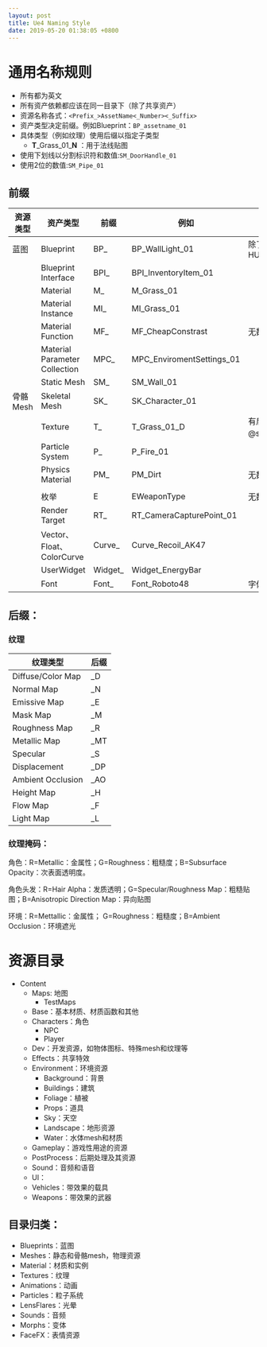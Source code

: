 ```yaml
---
layout: post
title: Ue4 Naming Style
date: 2019-05-20 01:38:05 +0800
---
```


# 通用名称规则

- 所有都为英文
- 所有资产依赖都应该在同一目录下（除了共享资产）
- 资源名称各式：`<Prefix_>AssetName<_Number><_Suffix>`
- 资产类型决定前缀。例如Blueprint：`BP_assetname_01`
- 具体类型（例如纹理）使用后缀以指定子类型
  - **T**_Grass_01\_**N** ：用于法线贴图
- 使用下划线以分割标识符和数值:`SM_DoorHandle_01`
- 使用2位的数值:`SM_Pipe_01`

## 前缀

| 资源类型 | 资产类型                      | 前缀    | 例如                      | 解释                                       |
| -------- | ----------------------------- | ------- | ------------------------- | ------------------------------------------ |
| 蓝图     | Blueprint                     | BP_     | BP_WallLight_01           | 除了从常规类继承的：HUD/GameMode/Character |
|          | Blueprint Interface           | BPI_    | BPI_InventoryItem_01      |                                            |
|          | Material                      | M_      | M_Grass_01                |                                            |
|          | Material Instance             | MI_     | MI_Grass_01               |                                            |
|          | Material Function             | MF_     | MF_CheapConstrast         | 无数字                                     |
|          | Material Parameter Collection | MPC_    | MPC_EnviromentSettings_01 |                                            |
|          | Static Mesh                   | SM_     | SM_Wall_01                |                                            |
| 骨骼Mesh | Skeletal Mesh                 | SK_     | SK_Character_01           |                                            |
|          | Texture                       | T_      | T_Grass_01_D              | 有后缀以表明纹理用途。@see后缀表           |
|          | Particle System               | P_      | P_Fire_01                 |                                            |
|          | Physics Material              | PM_     | PM_Dirt                   | 无数字                                     |
|          |                               |         |                           |                                            |
|          | 枚举                          | E       | EWeaponType               | 无数字，如同代码约定                       |
|          | Render Target                 | RT_     | RT_CameraCapturePoint_01  |                                            |
|          | Vector、Float、ColorCurve     | Curve_  | Curve_Recoil_AK47         |                                            |
|          | UserWidget                    | Widget_ | Widget_EnergyBar          |                                            |
|          | Font                          | Font_   | Font_Roboto48             | 字体大小包含在名字里                       |

## 后缀：

### 纹理

| 纹理类型          | 后缀 |
| ----------------- | ---- |
| Diffuse/Color Map | _D   |
| Normal Map        | _N   |
| Emissive Map      | _E   |
| Mask Map          | _M   |
| Roughness Map     | _R   |
| Metallic Map      | _MT  |
| Specular          | _S   |
| Displacement      | _DP  |
| Ambient Occlusion | _AO  |
| Height Map        | _H   |
| Flow Map          | _F   |
| Light Map         | _L   |



### 纹理掩码：

角色：R=Metallic：金属性；G=Roughness：粗糙度；B=Subsurface Opacity：次表面透明度。

角色头发：R=Hair Alpha：发质透明；G=Specular/Roughness Map：粗糙贴图；B=Anisotropic Direction Map：异向贴图

环境：R=Mettallic：金属性； G=Roughness：粗糙度；B=Ambient Occlusion：环境遮光

# 资源目录

- Content
  - Maps: 地图
    - TestMaps
  - Base：基本材质、材质函数和其他
  - Characters：角色
    - NPC
    - Player
  - Dev：开发资源，如物体图标、特殊mesh和纹理等
  - Effects：共享特效
  - Environment：环境资源
    - Background：背景
    - Buildings：建筑
    - Foliage：植被
    - Props：道具
    - Sky：天空
    - Landscape：地形资源
    - Water：水体mesh和材质
  - Gameplay：游戏性用途的资源
  - PostProcess：后期处理及其资源
  - Sound：音频和语音
  - UI：
  - Vehicles：带效果的载具
  - Weapons：带效果的武器

## 目录归类：

- Blueprints：蓝图
- Meshes：静态和骨骼mesh，物理资源
- Material：材质和实例
- Textures：纹理
- Animations：动画
- Particles：粒子系统
- LensFlares：光晕
- Sounds：音频
- Morphs：变体
- FaceFX：表情资源